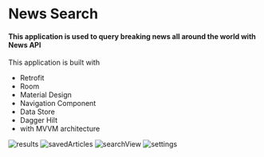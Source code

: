 # News Search
#### This application is used to query breaking news all around the world with News API
This application is built with 
* Retrofit 
* Room 
* Material Design 
* Navigation Component
* Data Store
* Dagger Hilt
* with MVVM architecture

![results](https://user-images.githubusercontent.com/49714687/109280799-6f043780-7856-11eb-9c7a-343e4215deba.jpg)
![savedArticles](https://user-images.githubusercontent.com/49714687/109280805-70cdfb00-7856-11eb-8e1f-0941c0077ee1.jpg)
![searchView](https://user-images.githubusercontent.com/49714687/109280808-71669180-7856-11eb-8eda-4feb73a2c1ce.jpg)
![settings](https://user-images.githubusercontent.com/49714687/109280809-71ff2800-7856-11eb-850d-969784fe2b14.jpg)
